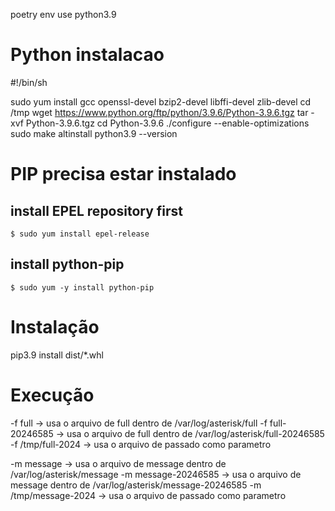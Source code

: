  poetry env use python3.9


 # Python instalacao
  #!/bin/sh

  sudo yum install gcc openssl-devel bzip2-devel libffi-devel zlib-devel
  cd /tmp
  wget https://www.python.org/ftp/python/3.9.6/Python-3.9.6.tgz
  tar -xvf Python-3.9.6.tgz
  cd Python-3.9.6
  ./configure --enable-optimizations
  sudo make altinstall
  python3.9 --version

 # PIP precisa estar instalado
  ## install EPEL repository first
    $ sudo yum install epel-release
  ## install python-pip
    $ sudo yum -y install python-pip

# Instalação 

pip3.9 install dist/*.whl

# Execução

-f full -> usa o arquivo de full dentro de /var/log/asterisk/full
-f full-20246585 -> usa o arquivo de full dentro de /var/log/asterisk/full-20246585
-f /tmp/full-2024 -> usa o arquivo de passado como  parametro

-m message -> usa o arquivo de message dentro de /var/log/asterisk/message
-m message-20246585 -> usa o arquivo de message dentro de /var/log/asterisk/message-20246585
-m /tmp/message-2024 -> usa o arquivo de passado como parametro